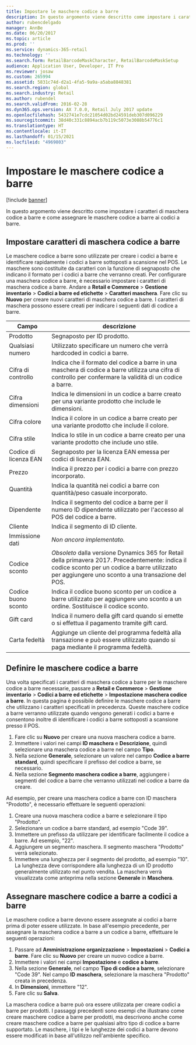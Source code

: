 ```yaml
---
title: Impostare le maschere codice a barre
description: In questo argomento viene descritto come impostare i caratteri di maschera codice a barre e come assegnare le maschere codice a barre ai codici a barre.
author: rubencdelgado
manager: AnnBe
ms.date: 06/20/2017
ms.topic: article
ms.prod: ''
ms.service: dynamics-365-retail
ms.technology: ''
ms.search.form: RetailBarcodeMaskCharacter, RetailBarcodeMaskSetup
audience: Application User, Developer, IT Pro
ms.reviewer: josaw
ms.custom: 265994
ms.assetid: 5831c74d-d2a1-4fa5-9a9a-a5aba8848381
ms.search.region: global
ms.search.industry: Retail
ms.author: rubendel
ms.search.validFrom: 2016-02-28
ms.dyn365.ops.version: AX 7.0.0, Retail July 2017 update
ms.openlocfilehash: 5432741e7cdc21054d02bd24591deb307d096229
ms.sourcegitcommit: 38d40c331c8894acb7b119c5073e3088b54776c1
ms.translationtype: HT
ms.contentlocale: it-IT
ms.lasthandoff: 01/15/2021
ms.locfileid: "4969803"
---
```

# <a name="set-up-bar-code-masks"></a>Impostare le maschere codice a barre

[!include [banner](includes/banner.md)]

In questo argomento viene descritto come impostare i caratteri di maschera codice a barre e come assegnare le maschere codice a barre ai codici a barre.

## <a name="set-up-bar-code-mask-characters"></a>Impostare caratteri di maschera codice a barre

Le maschere codice a barre sono utilizzate per creare i codici a barre e identificare rapidamente i codici a barre sottoposti a scansione nel POS. Le maschere sono costituite da caratteri con la funzione di segnaposto che indicano il formato per i codici a barre che verranno creati. Per configurare una maschera codice a barre, è necessario impostare i caratteri di maschera codice a barre. Andare a **Retail e Commerce** &gt; **Gestione inventario** &gt; **Codici a barre ed etichette** &gt; **Caratteri maschera**. Fare clic su **Nuovo** per creare nuovi caratteri di maschera codice a barre. I caratteri di maschera possono essere creati per indicare i seguenti dati di codice a barre.

| Campo            | descrizione |
|------------------|-------------|
| Prodotto          | Segnaposto per ID prodotto. |
| Qualsiasi numero       | Utilizzato specificare un numero che verrà hardcoded in codici a barre. |
| Cifra di controllo      | Indica che il formato del codice a barre in una maschera di codice a barre utilizza una cifra di controllo per confermare la validità di un codice a barre. |
| Cifra dimensioni       | Indica le dimensioni in un codice a barre creato per una variante prodotto che include le dimensioni. |
| Cifra colore      | Indica il colore in un codice a barre creato per una variante prodotto che include il colore. |
| Cifra stile      | Indica lo stile in un codice a barre creato per una variante prodotto che include uno stile. |
| Codice di licenza EAN | Segnaposto per la licenza EAN emessa per codici di licenza EAN. |
| Prezzo            | Indica il prezzo per i codici a barre con prezzo incorporato. |
| Quantità         | Indica la quantità nei codici a barre con quantità/peso casuale incorporato. |
| Dipendente         | Indica il segmento del codice a barre per il numero ID dipendente utilizzato per l'accesso al POS del codice a barre. |
| Cliente         | Indica il segmento di ID cliente. |
| Immissione dati       | *Non ancora implementato.* |
| Codice sconto    | *Obsoleto* dalla versione Dynamics 365 for Retail della primavera 2017. Precedentemente: indica il codice sconto per un codice a barre utilizzato per aggiungere uno sconto a una transazione del POS. |
| Codice buono sconto      | Indica il codice buono sconto per un codice a barre utilizzato per aggiungere uno sconto a un ordine. Sostituisce il codice sconto. |
| Gift card        | Indica il numero della gift card quando si emette o si effettua il pagamento tramite gift card. |
| Carta fedeltà     | Aggiunge un cliente del programma fedeltà alla transazione e può essere utilizzato quando si paga mediante il programma fedeltà. |

## <a name="define-bar-code-masks"></a>Definire le maschere codice a barre

Una volta specificati i caratteri di maschera codice a barre per le maschere codice a barre necessarie, passare a **Retail e Commerce** &gt; **Gestione inventario** &gt; **Codici a barre ed etichette** &gt; **Impostazione maschera codice a barre**. In questa pagina è possibile definire le maschere codice a barre che utilizzano i caratteri specificati in precedenza. Queste maschere codice a barre verranno utilizzate quando vengono generati i codici a barre e consentono inoltre di identificare i codici a barre sottoposti a scansione presso il POS.

1. Fare clic su **Nuovo** per creare una nuova maschera codice a barre.
2. Immettere i valori nei campi **ID maschera** e **Descrizione**, quindi selezionare una maschera codice a barre nel campo **Tipo**.
3. Nella sezione **Generale**, selezionare un valore nel campo **Codice a barre standard**, quindi specificare il prefisso del codice a barre, se necessario.
4. Nella sezione **Segmento maschera codice a barre**, aggiungere i segmenti del codice a barre che verranno utilizzati nel codice a barre da creare.

Ad esempio, per creare una maschera codice a barre con ID maschera "Prodotto", è necessario effettuare le seguenti operazioni:

1. Creare una nuova maschera codice a barre e selezionare il tipo "Prodotto".
2. Selezionare un codice a barre standard, ad esempio "Code 39".
3. Immettere un prefisso da utilizzare per identificare facilmente il codice a barre. Ad esempio, "22".
4. Aggiungere un segmento maschera. Il segmento maschera "Prodotto" verrà selezionato.
5. Immettere una lunghezza per il segmento del prodotto, ad esempio "10". La lunghezza deve corrispondere alla lunghezza di un ID prodotto generalmente utilizzato nel punto vendita. La maschera verrà visualizzata come anteprima nella sezione **Generale** in **Maschera**.

## <a name="assign-bar-code-masks-to-bar-codes"></a>Assegnare maschere codice a barre a codici a barre

Le maschere codice a barre devono essere assegnate ai codici a barre prima di poter essere utilizzate. In base all'esempio precedente, per assegnare la maschera codice a barre a un codice a barre, effettuare le seguenti operazioni:

1. Passare ad **Amministrazione organizzazione** &gt; **Impostazioni** &gt; **Codici a barre**. Fare clic su **Nuovo** per creare un nuovo codice a barre.
2. Immettere i valori nei campi **Impostazione** e **codice** **a barre**.
3. Nella sezione **Generale**, nel campo **Tipo di codice a barre**, selezionare "Code 39". Nel campo **ID** **maschera**, selezionare la maschera "Prodotto" creata in precedenza.
4. In **Dimensioni**, immettere "12".
5. Fare clic su **Salva**.

La maschera codice a barre può ora essere utilizzata per creare codici a barre per prodotti. I passaggi precedenti sono esempi che illustrano come creare maschere codice a barre per prodotti, ma descrivono anche come creare maschere codice a barre per qualsiasi altro tipo di codice a barre supportato. Le maschere, i tipi e le lunghezze dei codici a barre devono essere modificati in base all'utilizzo nell'ambiente specifico.
